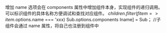 增加 name 选项会在 components 属性中增加组件本身，实现组件的递归调用。
可以标识组件的具体名称方便调试和查找对应组件。
$children.filter(fitem=>item.$options.name === 'xxx)
Sub.options.components Iname] = Sub； //子组件会通过 name 属性，将自己也注册到组件中
